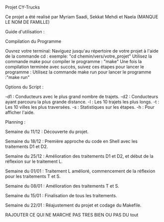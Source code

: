 Projet CY-Trucks 

Ce projet a été realisé par Myriam Saadi, Sekkat Mehdi et Naela (MANQUE LE NOM DE FAMILLE)

Guide d'utilisation :

Compilation du Programme

Ouvrez votre terminal:
Naviguez jusqu'au répertoire de votre projet à l'aide de la commande cd : exemple: "cd chemin/vers/votre_projet"
Utilisez la commande make pour compiler le programme : "make"
Une fois la compilation terminée avec succès, suivez ces étapes pour lancer le programme :
Utilisez la commande make run pour lancer le programme :"make run"

Options du Script :

-d1 : Conducteurs avec le plus grand nombre de trajets.
-d2 : Conducteurs ayant parcouru la plus grande distance.
-l : Les 10 trajets les plus longs.
-t : Les 10 villes les plus traversées.
-s : Statistiques sur les étapes.
-h : Pour afficher l'aide.

Planning :

Semaine du 11/12 : Découverte du projet.

Semaine du 18/12 : Première approche du code en Shell avec les traitements D1 et D2.

Semaine du 25/12 : Amélioration des traitements D1 et D2, et début de la réflexion sur le traitement L.

Semaine du 01/01 : Traitement L amélioré, commencement de la réflexion pour les traitements T et S.

Semaine du 08/01 : Amélioration des traitements T et S.

Semaine du 15/01 : Finalisation de tous les traitements.

Semaine du 22/01 : Réajustement du projet et codage du Makefile.

RAJOUTER CE QUI NE MARCHE PAS TRES BIEN OU PAS DU tout

